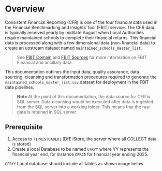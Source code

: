# Overview

Consistent Financial Reporting (CFR) is one of the four financial data used in the Financial Benchmarking and Insights Tool (FBIT) service. The CFR data is typically received yearly by mid/late August when Local Authorities require maintained schools to complete their financial returns. This financial data is processed along with a few dimensional data (non-financial data) to create an upstream dataset named `maintained_schools_master_list`.

> See [FBIT Domain](/documentation/data/1_Domain.md) and [FBIT Sources](/documentation/data/2_Sources.md) for more information on FBIT Financial and ancillary data.

This documentation outlines the input data, quality assurance, data sourcing, cleansing and transformation procedures required to generate the `maintained_schools_master_list.csv` dataset for deployment in the FBIT data pipelines.

> **Note**
> At the point of this documentation, the data source for CFR is SQL server.
> Data cleansing would be executed after data is ingested from the SQL server into a working folder. This means that the raw data is retained in SQL server.

## Prerequisite

1. Access to `T1PRISTOAOL01` (DfE iStore, the server where all COLLECT data is stored)
2. Create a local Database to be named `CFRYY` where YY represents the financial year end, for instance `CFR25` for financial year ending 2025.

`CFRYY` Local database should include all tables as shown image below
